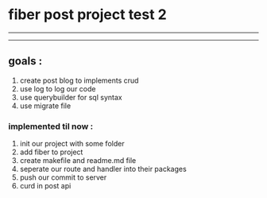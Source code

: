 # fiber post project test 2

----------

----------

## goals : 
1. create post blog to implements crud
2. use log to log our code
3. use querybuilder for sql syntax
4. use migrate file

### implemented til now :
1. init our project with some folder
2. add fiber to project
3. create makefile and readme.md file
4. seperate our route and handler into their packages
5. push our commit to server
6. curd in post api
